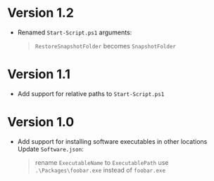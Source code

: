 # Version 1.2
- Renamed `Start-Script.ps1` arguments:
    > `RestoreSnapshotFolder` becomes `SnapshotFolder`
    
# Version 1.1
- Add support for relative paths to `Start-Script.ps1`

# Version 1.0
- Add support for installing software executables in other locations
  Update `Software.json`:
    > rename `ExecutableName` to `ExecutablePath`
    > use `.\Packages\foobar.exe` instead of `foobar.exe`